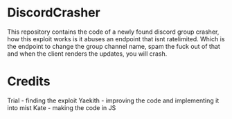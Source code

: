 # DiscordCrasher
This repository contains the code of a newly found discord group crasher, how this exploit works is it abuses an endpoint that isnt ratelimited. Which is the endpoint to change the group channel name, spam the fuck out of that and when the client renders the updates, you will crash.
# Credits #
Trial - finding the exploit
Yaekith - improving the code and implementing it into mist
Kate - making the code in JS
